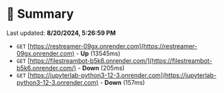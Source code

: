 # 📖 Summary
Last updated: **8/20/2024, 5:26:59 PM**

- `GET` [https://restreamer-09gx.onrender.com](https://restreamer-09gx.onrender.com) - **Up** (13545ms)
- `GET` [https://filestreambot-b5k6.onrender.com/](https://filestreambot-b5k6.onrender.com/) - **Down** (205ms)
- `GET` [https://jupyterlab-python3-12-3.onrender.com](https://jupyterlab-python3-12-3.onrender.com) - **Down** (157ms)
